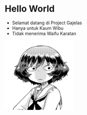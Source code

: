 # Hello World

- Selamat datang di Project Gajelas
- Hanya untuk Kaum Wibu
- Tidak menerima Waifu Karatan
<img src="fluff.png" width="220px" height="220px" p align="center">
